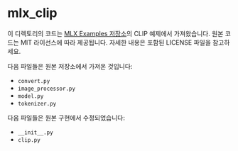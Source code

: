 # mlx_clip

이 디렉토리의 코드는 [MLX Examples 저장소](https://github.com/ml-explore/mlx-examples)의 CLIP 예제에서 가져왔습니다. 원본 코드는 MIT 라이선스에 따라 제공됩니다. 자세한 내용은 포함된 LICENSE 파일을 참고하세요.

다음 파일들은 원본 저장소에서 가져온 것입니다:

*   `convert.py`
*   `image_processor.py`
*   `model.py`
*   `tokenizer.py`

다음 파일들은 원본 구현에서 수정되었습니다:

*   `__init__.py`
*   `clip.py`